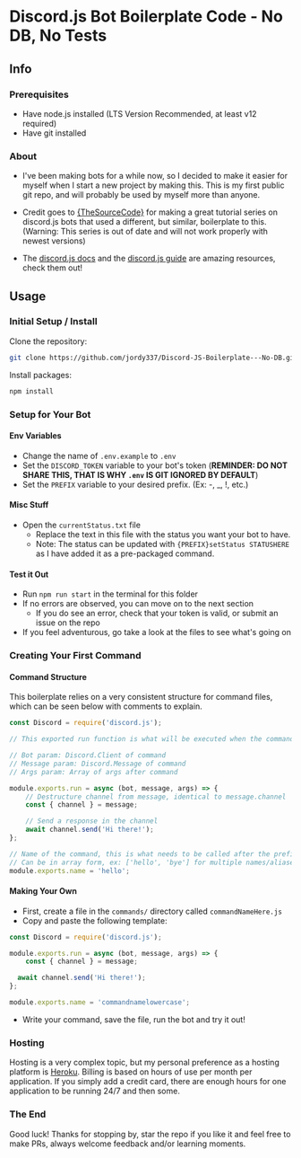 # Discord.js Bot Boilerplate Code - No DB, No Tests

## Info

### Prerequisites

- Have node.js installed (LTS Version Recommended, at least v12 required)
- Have git installed

### About

- I've been making bots for a while now, so I decided to make it easier for myself when I start a new project by making this. This is my first public git repo, and will probably be used by myself more than anyone.

- Credit goes to [{TheSourceCode}](https://www.youtube.com/watch?v=Z-tc91hArlM) for making a great tutorial series on discord.js bots that used a different, but similar, boilerplate to this. (Warning: This series is out of date and will not work properly with newest versions)

- The [discord.js docs](https://discord.js.org/#/docs/main/stable/general/welcome) and the [discord.js guide](https://discordjs.guide/) are amazing resources, check them out!

## Usage

### Initial Setup / Install

Clone the repository:

```bash
git clone https://github.com/jordy337/Discord-JS-Boilerplate---No-DB.git
```

Install packages:

```bash
npm install
```

### Setup for Your Bot

#### Env Variables

- Change the name of `.env.example` to `.env`
- Set the `DISCORD_TOKEN` variable to your bot's token (**REMINDER: DO NOT SHARE THIS, THAT IS WHY `.env` IS GIT IGNORED BY DEFAULT**)
- Set the `PREFIX` variable to your desired prefix. (Ex: -, \_, !, etc.)

#### Misc Stuff

- Open the `currentStatus.txt` file
  - Replace the text in this file with the status you want your bot to have.
  - Note: The status can be updated with `{PREFIX}setStatus STATUSHERE` as I have added it as a pre-packaged command.

#### Test it Out

- Run `npm run start` in the terminal for this folder
- If no errors are observed, you can move on to the next section
  - If you do see an error, check that your token is valid, or submit an issue on the repo
- If you feel adventurous, go take a look at the files to see what's going on

### Creating Your First Command

#### Command Structure

This boilerplate relies on a very consistent structure for command files, which can be seen below with comments to explain.

```js
const Discord = require('discord.js');

// This exported run function is what will be executed when the command is called

// Bot param: Discord.Client of command
// Message param: Discord.Message of command
// Args param: Array of args after command

module.exports.run = async (bot, message, args) => {
	// Destructure channel from message, identical to message.channel
	const { channel } = message;

	// Send a response in the channel
	await channel.send('Hi there!');
};

// Name of the command, this is what needs to be called after the prefix for the command to run. Lowercase mandatory.
// Can be in array form, ex: ['hello', 'bye'] for multiple names/aliases
module.exports.name = 'hello';
```

#### Making Your Own

- First, create a file in the `commands/` directory called `commandNameHere.js`
- Copy and paste the following template:

```js
const Discord = require('discord.js');

module.exports.run = async (bot, message, args) => {
	const { channel } = message;

  await channel.send('Hi there!');
};

module.exports.name = 'commandnamelowercase';
```

- Write your command, save the file, run the bot and try it out!

### Hosting

Hosting is a very complex topic, but my personal preference as a hosting platform is [Heroku](https://heroku.com). Billing is based on hours of use per month per application. If you simply add a credit card, there are enough hours for one application to be running 24/7 and then some.

### The End

Good luck! Thanks for stopping by, star the repo if you like it and feel free to make PRs, always welcome feedback and/or learning moments.